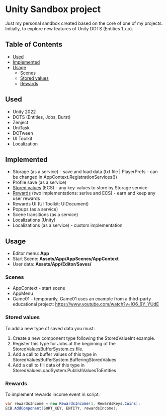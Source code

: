 Unity Sandbox project
===

Just my personal sandbox created based on the core of one of my projects. Initially, to explore new features of Unity DOTS (Entities 1.x.x).

## Table of Contents
- [Used](#used)
- [Implemented](#implemented)
- [Usage](#usage)
  - [Scenes](#scenes)
  - [Stored values](#stored-values)
  - [Rewards](#rewards)

Used
---
- Unity 2022
- DOTS (Entities, Jobs, Burst)
- Zenject
- UniTask
- DOTween
- UI Toolkit
- Localization

Implemented
---
- Storage (as a service) - save and load data (txt file | PlayerPrefs - can be changed in AppContext.RegistrationServices())
- Profile save (as a service)
- [Stored values](#stored-values) (ECS) - any key-values to store by Storage service
- [Rewards](#rewards) (two implementations: serive and ECS) - earn and keep any user rewards
- Rewards UI (UI Toolkit: UIDocument)
- Popups (as a service)
- Scene transitions (as a service)
- Localizations (Unity)
- Localizations (as a service) - custom implementation

Usage
---
- Editor menu: **App**
- Start Scene: **Assets/App/AppScenes/AppContext**
- User data: **Assets/App/Editor/Saves/**

### Scenes
- AppContext - start scene
- AppMenu
- Game01 - temporarily, Game01 uses an example from a third-party educational project: https://www.youtube.com/watch?v=IO6_6Y_YUdE

### Stored values
To add a new type of saved data you must:
1. Create a new component type following the StoredValueInt example.
2. Register this type for Jobs at the beginning of the StoredValuesBufferSystem.cs file.
3. Add a call to buffer values of this type in StoredValuesBufferSystem.BufferingStoredValues
4. Add a call to fill data of this type in StoredValuesLoadSystem.PublishValuesToEntities

### Rewards
To implement rewards income event in script:

```csharp
var rewardsIncome = new RewardsIncome(1, RewardsKeys.Coins);
ECB.AddComponent(SORT_KEY, ENTITY, rewardsIncome);
```

